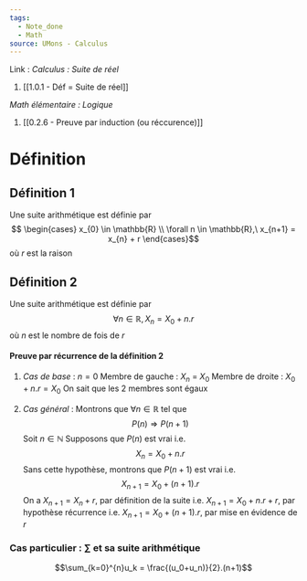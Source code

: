```yaml
---
tags:
  - Note_done
  - Math
source: UMons - Calculus
---
```


Link : 
_Calculus : Suite de réel_
1. [[1.0.1 - Déf = Suite de réel]]

_Math élémentaire : Logique_ 
1. [[0.2.6 - Preuve par induction (ou réccurence)]]
# Définition
## Définition 1
Une suite arithmétique est définie par $$ \begin{cases} x_{0} \in \mathbb{R} \\ \forall n \in \mathbb{R},\ x_{n+1} = x_{n} + r \end{cases}$$ où $r$ est la raison

## Définition 2
Une suite arithmétique est définie par $$∀ n ∈ ℝ, X_n = X_0 + n . r$$où $n$ est le nombre de fois de $r$

#### Preuve par récurrence de la définition 2
1. _Cas de base_ : $n = 0$
Membre de gauche : $X_{n}$ = $X_0$
Membre de droite : $X_0 + n.r = X_0$ 
On sait que les 2 membres sont égaux

2. _Cas général_ :
Montrons que $∀ n ∈ ℝ$ tel que $$P(n) ⇒ P(n+1)$$
Soit $n ∈ ℕ$
Supposons que $P(n)$ est vrai i.e. $$X_n = X_0 + n.r$$ 
Sans cette hypothèse, montrons que $P(n+1)$ est vrai i.e. $$X_{n+1} = X_0 + (n+1).r$$
On a $X_{n+1} = X_n + r$,  par définition de la suite
i.e. $X_{n+1} = X_0 + n.r + r$,  par hypothèse récurrence
i.e. $X_{n+1} = X_0 + (n+1) . r$,  par mise en évidence de $r$

### Cas particulier : $\sum$ et sa suite arithmétique 
$$\sum_{k=0}^{n}u_k = \frac{(u_0+u_n)}{2}.(n+1)$$